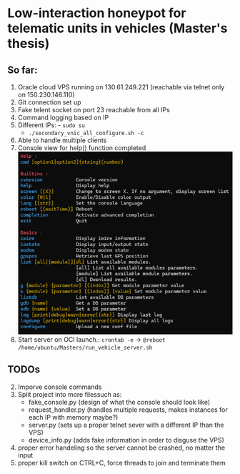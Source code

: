 # Low-interaction honeypot for telematic units in vehicles (Master's thesis)

## So far:
1) Oracle cloud VPS running on 130.61.249.221 (reachable via telnet only on 150.230.146.110)
2) Git connection set up
4) Fake telent socket on port 23 reachable from all IPs
5) Command logging based on IP
6) Different IPs:
        - `sudo su`
	- `./secondary_vnic_all_configure.sh -c`   
7) Able to handle multiple clients
8) Console view for help() function completed ![console](pics/telnet_console_view.png) 
9) Start server on OCI launch.:
	`crontab -e` -> `@reboot /home/ubuntu/Masters/run_vehicle_server.sh`

## TODOs 
2) Imporve console commands
3) Split project into more filessuch as:
   - fake_console.py (design of what the console should look like)
   - request_handler.py (handles multiple requests, makes instances for each IP with memory maybe?)
   - server.py (sets up a proper telnet sever with a different IP than the VPS)
   - device_info.py (adds fake information in order to disguse the VPS) 
4) proper error handeling so the server cannot be crashed, no matter the input
5) proper kill switch on CTRL+C, force threads to join and terminate them
